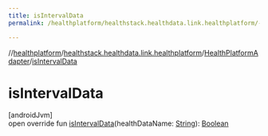 ```yaml
---
title: isIntervalData
permalink: /healthplatform/healthstack.healthdata.link.healthplatform/-health-platform-adapter/is-interval-data.html

---
```

//[healthplatform](../../../index.html)/[healthstack.healthdata.link.healthplatform](../index.html)/[HealthPlatformAdapter](index.html)/[isIntervalData](is-interval-data.html)



# isIntervalData



[androidJvm]\
open override fun [isIntervalData](is-interval-data.html)(healthDataName: [String](https://kotlinlang.org/api/latest/jvm/stdlib/kotlin/-string/index.html)): [Boolean](https://kotlinlang.org/api/latest/jvm/stdlib/kotlin/-boolean/index.html)





